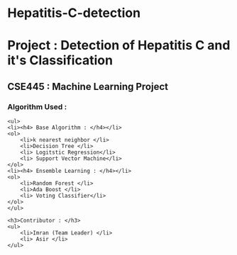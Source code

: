 # Hepatitis-C-detection
 <h1>Project : Detection of Hepatitis C and it's Classification</h1>
    <h2>CSE445 : Machine Learning Project</h2>
    <h3> Algorithm Used :</h3>

    <ul>
    <li><h4> Base Algorithm : </h4></li>
    <ol>
        <li>k nearest neighbor </li>
        <li>Decision Tree </li>
        <li> Logitstic Regression</li>
        <li> Support Vector Machine</li>
    </ol>
    <li><h4> Ensemble Learning : </h4></li>
    <ol>
        <li>Random Forest </li>
        <li>Ada Boost </li>
        <li> Voting Classifier</li>
    </ol>
    </ul>
    
    <h3>Contributor : </h3>
    <ul>
        <li>Imran (Team Leader) </li>
        <li> Asir </li>
    </ul>
